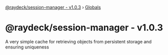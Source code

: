[@raydeck/session-manager - v1.0.3](README.md) › [Globals](globals.md)

# @raydeck/session-manager - v1.0.3

A very simple cache for retrieving objects from persistent storage and ensuring uniqueness
